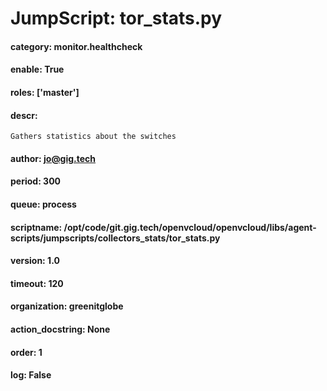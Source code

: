
# JumpScript: tor_stats.py
        
#### category: monitor.healthcheck
#### enable: True
#### roles: ['master']
#### descr: 
```
Gathers statistics about the switches

```
#### author: jo@gig.tech
#### period: 300
#### queue: process
#### scriptname: /opt/code/git.gig.tech/openvcloud/openvcloud/libs/agent-scripts/jumpscripts/collectors_stats/tor_stats.py
#### version: 1.0
#### timeout: 120
#### organization: greenitglobe
#### action_docstring: None
#### order: 1
#### log: False